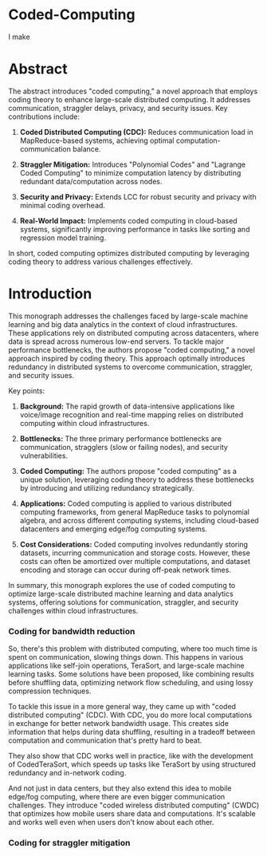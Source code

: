 # Coded-Computing
I make
# Abstract
The abstract introduces "coded computing," a novel approach that employs coding theory to enhance large-scale distributed computing. It addresses communication, straggler delays, privacy, and security issues. Key contributions include:

1. **Coded Distributed Computing (CDC):** Reduces communication load in MapReduce-based systems, achieving optimal computation-communication balance.

2. **Straggler Mitigation:** Introduces "Polynomial Codes" and "Lagrange Coded Computing" to minimize computation latency by distributing redundant data/computation across nodes.

3. **Security and Privacy:** Extends LCC for robust security and privacy with minimal coding overhead.

4. **Real-World Impact:** Implements coded computing in cloud-based systems, significantly improving performance in tasks like sorting and regression model training.

In short, coded computing optimizes distributed computing by leveraging coding theory to address various challenges effectively.

# Introduction
This monograph addresses the challenges faced by large-scale machine learning and big data analytics in the context of cloud infrastructures. These applications rely on distributed computing across datacenters, where data is spread across numerous low-end servers. To tackle major performance bottlenecks, the authors propose "coded computing," a novel approach inspired by coding theory. This approach optimally introduces redundancy in distributed systems to overcome communication, straggler, and security issues.

Key points:

1. **Background:** The rapid growth of data-intensive applications like voice/image recognition and real-time mapping relies on distributed computing within cloud infrastructures.

2. **Bottlenecks:** The three primary performance bottlenecks are communication, stragglers (slow or failing nodes), and security vulnerabilities.

3. **Coded Computing:** The authors propose "coded computing" as a unique solution, leveraging coding theory to address these bottlenecks by introducing and utilizing redundancy strategically.

4. **Applications:** Coded computing is applied to various distributed computing frameworks, from general MapReduce tasks to polynomial algebra, and across different computing systems, including cloud-based datacenters and emerging edge/fog computing systems.

5. **Cost Considerations:** Coded computing involves redundantly storing datasets, incurring communication and storage costs. However, these costs can often be amortized over multiple computations, and dataset encoding and storage can occur during off-peak network times.

In summary, this monograph explores the use of coded computing to optimize large-scale distributed machine learning and data analytics systems, offering solutions for communication, straggler, and security challenges within cloud infrastructures.

### Coding for bandwidth reduction
So, there's this problem with distributed computing, where too much time is spent on communication, slowing things down. This happens in various applications like self-join operations, TeraSort, and large-scale machine learning tasks. Some solutions have been proposed, like combining results before shuffling data, optimizing network flow scheduling, and using lossy compression techniques.

To tackle this issue in a more general way, they came up with "coded distributed computing" (CDC). With CDC, you do more local computations in exchange for better network bandwidth usage. This creates side information that helps during data shuffling, resulting in a tradeoff between computation and communication that's pretty hard to beat.

They also show that CDC works well in practice, like with the development of CodedTeraSort, which speeds up tasks like TeraSort by using structured redundancy and in-network coding.

And not just in data centers, but they also extend this idea to mobile edge/fog computing, where there are even bigger communication challenges. They introduce "coded wireless distributed computing" (CWDC) that optimizes how mobile users share data and computations. It's scalable and works well even when users don't know about each other.

### Coding for straggler mitigation
